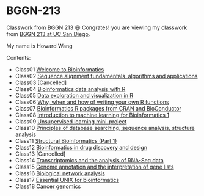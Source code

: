 # BGGN-213
Classwork from BGGN 213
😆 
Congrates! you are viewing my classwork from [BGGN 213 at UC San Diego](https://bioboot.github.io/bggn213_F19/).

My name is Howard Wang

Contents:

- Class01 [Welcome to Bioinformatics](https://github.com/haw056/BGGN-213/tree/master/Lectures/01)
- Class02 [Sequence alignment fundamentals, algorithms and applications](https://github.com/haw056/BGGN-213/tree/master/Lectures/02)
- Class03 [Cancelled]
- Class04 [Bioinformatics data analysis with R](https://github.com/haw056/BGGN-213/tree/master/Lectures/04)
- Class05 [Data exploration and visualization in R](https://github.com/haw056/BGGN-213/blob/master/Lectures/05/Inclass%20Practice/Lecture_5.md)
- Class06 [Why, when and how of writing your own R functions](https://github.com/haw056/BGGN-213/blob/master/Lectures/06/Lecture_6/Lecture_6.md)
- Class07 [Bioinformatics R packages from CRAN and BioConductor](https://github.com/haw056/BGGN-213/tree/master/Lectures/07)
- Class08 [Introduction to machine learning for Bioinformatics 1](https://github.com/haw056/BGGN-213/blob/master/Lectures/08/Lecture_8/Lecture_8.md)
- Class09 [Unsupervised learning mini-project](https://github.com/haw056/BGGN-213/blob/master/Lectures/09/Lecture_9/Lecture_9.md)
- Class10 [Principles of database searching, sequence analysis, structure analysis](https://github.com/haw056/BGGN-213/tree/master/Lectures/10)
- Class11 [Structural Bioinformatics (Part 1)](https://github.com/haw056/BGGN-213/tree/master/Lectures/11)
- Class12 [Bioinformatics in drug discovery and design](https://github.com/haw056/BGGN-213/blob/master/Lectures/12/Lecture-12.md)
- Class13 [Cancelled]
- Class14 [Transcriptomics and the analysis of RNA-Seq data](https://github.com/haw056/BGGN-213/blob/master/Lectures/14/Lecture_14.md)
- Class15 [Genome annotation and the interpretation of gene lists](https://github.com/haw056/BGGN-213/blob/master/Lectures/15/Lecture_15/Lecture_15.Rmd)
- Class16 [Biological network analysis](https://github.com/haw056/BGGN-213/blob/master/Lectures/16/Lecture%2016.Rmd)
- Class17 [Essential UNIX for bioinformatics](https://github.com/haw056/BGGN-213/tree/master/Lectures/17)
- Class18 [Cancer genomics](https://github.com/haw056/BGGN-213/blob/master/Lectures/18/Lecture%2018/Class%2018.Rmd)
